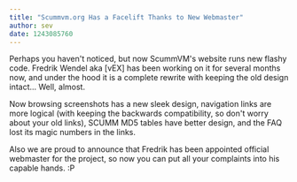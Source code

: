 ```yaml
---
title: "Scummvm.org Has a Facelift Thanks to New Webmaster"
author: sev
date: 1243085760
---
```


Perhaps you haven't noticed, but now ScummVM's website runs new flashy code. Fredrik Wendel aka \[vEX\] has been working on it for several months now, and under the hood it is a complete rewrite with keeping the old design intact... Well, almost.

Now browsing screenshots has a new sleek design, navigation links are more logical (with keeping the backwards compatibility, so don't worry about your old links), SCUMM MD5 tables have better design, and the FAQ lost its magic numbers in the links.

Also we are proud to announce that Fredrik has been appointed official webmaster for the project, so now you can put all your complaints into his capable hands. :P
